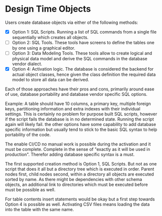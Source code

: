 # Design Time Objects

Users create database objects via either of the following methods:

- [x] Option 1: SQL Scripts. Running a list of SQL commands from a single file sequentially which creates all objects.
- [ ] Option 2: SQL Tools. These tools have screens to define the tables one by one using a graphical editor.
- [ ] Option 3: Data Modeling Tools. These tools allow to create logical and physical data model and derive the SQL commands in the database vendor dialect.
- [x] Option 4: Activation logic. The database is considered the backend for actual object classes, hence given the class definition the required data model to store all data can be derived.

Each of those approaches have their pros and cons, primarily around ease of use, database portability and database vendor specific SQL options.

Example: A table should have 10 columns, a primary key, multiple foreign keys, partitioning information and extra indexes with their individual settings. This is certainly no problem for purpose built SQL scripts, however if the script fails the database is in no determined state. Running the script again will likely fail. the other options have some capability to add database specific information but usually tend to stick to the basic SQL syntax to help portability of the code.

The enable CI/CD no manual work is possible during the activation and it must be complete. Complete in the sense of "exactly as it will be used in production". Therefor adding database specific syntax is a must.

The first supported creation method is Option 1, SQL Scripts. But not as one script that does it all but a directory tree which is executed in order. Parent nodes first, child nodes second, within a directory all objects are executed sorted by name. As there might be dependencies with other schema objects, an additional link to directories which must be executed before must be possible as well.

For table contents insert statements would be okay but a first step towards Option 4 is possible as well. Activating CSV files means loading the data into the table with the same name.
